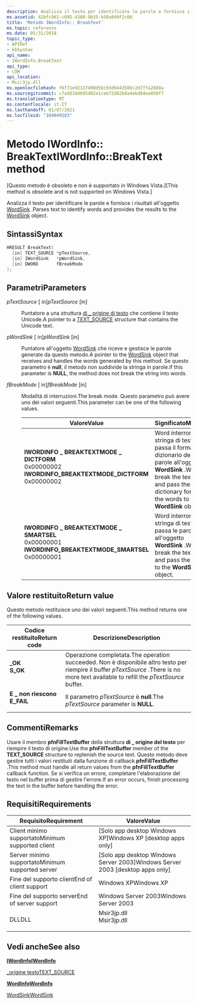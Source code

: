 ```yaml
---
description: Analizza il testo per identificare le parole e fornisce i risultati all'oggetto WordSink.
ms.assetid: 42bfc961-c095-4380-9b55-b58a0d9f2c00
title: 'Metodo IWordInfo:: BreakText'
ms.topic: reference
ms.date: 05/31/2018
topic_type:
- APIRef
- kbSyntax
api_name:
- IWordInfo.BreakText
api_type:
- COM
api_location:
- Msir3jp.dll
ms.openlocfilehash: f6f71e92137490d56c93d9443506c2d7ffa2688a
ms.sourcegitcommit: c7add10d695482e1ceb72d62b8a4ebd84ea050f7
ms.translationtype: MT
ms.contentlocale: it-IT
ms.lasthandoff: 01/07/2021
ms.locfileid: "104049103"
---
```

# <a name="iwordinfobreaktext-method"></a><span data-ttu-id="ce3c0-103">Metodo IWordInfo:: BreakText</span><span class="sxs-lookup"><span data-stu-id="ce3c0-103">IWordInfo::BreakText method</span></span>

<span data-ttu-id="ce3c0-104">\[Questo metodo è obsoleto e non è supportato in Windows Vista.\]</span><span class="sxs-lookup"><span data-stu-id="ce3c0-104">\[This method is obsolete and is not supported on Windows Vista.\]</span></span>

<span data-ttu-id="ce3c0-105">Analizza il testo per identificare le parole e fornisce i risultati all'oggetto [WordSink](/previous-versions//ms691570(v=vs.85)) .</span><span class="sxs-lookup"><span data-stu-id="ce3c0-105">Parses text to identify words and provides the results to the [WordSink](/previous-versions//ms691570(v=vs.85)) object.</span></span>

## <a name="syntax"></a><span data-ttu-id="ce3c0-106">Sintassi</span><span class="sxs-lookup"><span data-stu-id="ce3c0-106">Syntax</span></span>


```C++
HRESULT BreakText(
  [in] TEXT_SOURCE *pTextSource,
  [in] IWordSink   *pWordSink,
  [in] DWORD       fBreakMode
);
```



## <a name="parameters"></a><span data-ttu-id="ce3c0-107">Parametri</span><span class="sxs-lookup"><span data-stu-id="ce3c0-107">Parameters</span></span>

<dl> <dt>

<span data-ttu-id="ce3c0-108">*pTextSource* \[ in\]</span><span class="sxs-lookup"><span data-stu-id="ce3c0-108">*pTextSource* \[in\]</span></span>
</dt> <dd>

<span data-ttu-id="ce3c0-109">Puntatore a una struttura [di \_ origine di testo](/previous-versions//ms690919(v=vs.85)) che contiene il testo Unicode.</span><span class="sxs-lookup"><span data-stu-id="ce3c0-109">A pointer to a [TEXT\_SOURCE](/previous-versions//ms690919(v=vs.85)) structure that contains the Unicode text.</span></span>

</dd> <dt>

<span data-ttu-id="ce3c0-110">*pWordSink* \[ in\]</span><span class="sxs-lookup"><span data-stu-id="ce3c0-110">*pWordSink* \[in\]</span></span>
</dt> <dd>

<span data-ttu-id="ce3c0-111">Puntatore all'oggetto [WordSink](/previous-versions//ms691570(v=vs.85)) che riceve e gestisce le parole generate da questo metodo.</span><span class="sxs-lookup"><span data-stu-id="ce3c0-111">A pointer to the [WordSink](/previous-versions//ms691570(v=vs.85)) object that receives and handles the words generated by this method.</span></span> <span data-ttu-id="ce3c0-112">Se questo parametro è **null**, il metodo non suddivide la stringa in parole.</span><span class="sxs-lookup"><span data-stu-id="ce3c0-112">If this parameter is **NULL**, the method does not break the string into words.</span></span>

</dd> <dt>

<span data-ttu-id="ce3c0-113">*fBreakMode* \[ in\]</span><span class="sxs-lookup"><span data-stu-id="ce3c0-113">*fBreakMode* \[in\]</span></span>
</dt> <dd>

<span data-ttu-id="ce3c0-114">Modalità di interruzioni.</span><span class="sxs-lookup"><span data-stu-id="ce3c0-114">The break mode.</span></span> <span data-ttu-id="ce3c0-115">Questo parametro può avere uno dei valori seguenti.</span><span class="sxs-lookup"><span data-stu-id="ce3c0-115">This parameter can be one of the following values.</span></span>



| <span data-ttu-id="ce3c0-116">Valore</span><span class="sxs-lookup"><span data-stu-id="ce3c0-116">Value</span></span>                                                                                                                                                                                                                                                                                   | <span data-ttu-id="ce3c0-117">Significato</span><span class="sxs-lookup"><span data-stu-id="ce3c0-117">Meaning</span></span>                                                                                                     |
|-----------------------------------------------------------------------------------------------------------------------------------------------------------------------------------------------------------------------------------------------------------------------------------------|-------------------------------------------------------------------------------------------------------------|
| <span id="IWORDINFO_BREAKTEXTMODE_DICTFORM"></span><span id="iwordinfo_breaktextmode_dictform"></span><dl> <span data-ttu-id="ce3c0-118"><dt>**IWORDINFO \_ BREAKTEXTMODE \_ DICTFORM**</dt> <dt>0x00000002</dt></span><span class="sxs-lookup"><span data-stu-id="ce3c0-118"><dt>**IWORDINFO\_BREAKTEXTMODE\_DICTFORM**</dt> <dt>0x00000002</dt></span></span> </dl> | <span data-ttu-id="ce3c0-119">Word interrompe la stringa di testo e passa il formato del dizionario delle parole all'oggetto **WordSink** .</span><span class="sxs-lookup"><span data-stu-id="ce3c0-119">Word break the text string and pass the dictionary form of the words to the **WordSink** object.</span></span><br/> |
| <span id="IWORDINFO_BREAKTEXTMODE_SMARTSEL"></span><span id="iwordinfo_breaktextmode_smartsel"></span><dl> <span data-ttu-id="ce3c0-120"><dt>**IWORDINFO \_ BREAKTEXTMODE \_ SMARTSEL**</dt> <dt>0x00000001</dt></span><span class="sxs-lookup"><span data-stu-id="ce3c0-120"><dt>**IWORDINFO\_BREAKTEXTMODE\_SMARTSEL**</dt> <dt>0x00000001</dt></span></span> </dl> | <span data-ttu-id="ce3c0-121">Word interrompe la stringa di testo e passa le parole all'oggetto **WordSink** .</span><span class="sxs-lookup"><span data-stu-id="ce3c0-121">Word break the text string and pass the words to the **WordSink** object.</span></span><br/>                        |



 

</dd> </dl>

## <a name="return-value"></a><span data-ttu-id="ce3c0-122">Valore restituito</span><span class="sxs-lookup"><span data-stu-id="ce3c0-122">Return value</span></span>

<span data-ttu-id="ce3c0-123">Questo metodo restituisce uno dei valori seguenti.</span><span class="sxs-lookup"><span data-stu-id="ce3c0-123">This method returns one of the following values.</span></span>



| <span data-ttu-id="ce3c0-124">Codice restituito</span><span class="sxs-lookup"><span data-stu-id="ce3c0-124">Return code</span></span>                                                                            | <span data-ttu-id="ce3c0-125">Descrizione</span><span class="sxs-lookup"><span data-stu-id="ce3c0-125">Description</span></span>                                                                                             |
|----------------------------------------------------------------------------------------|---------------------------------------------------------------------------------------------------------|
| <dl> <span data-ttu-id="ce3c0-126"><dt>**\_OK**</dt></span><span class="sxs-lookup"><span data-stu-id="ce3c0-126"><dt>**S\_OK**</dt></span></span> </dl>   | <span data-ttu-id="ce3c0-127">Operazione completata.</span><span class="sxs-lookup"><span data-stu-id="ce3c0-127">The operation succeeded.</span></span> <span data-ttu-id="ce3c0-128">Non è disponibile altro testo per riempire il buffer *pTextSource* .</span><span class="sxs-lookup"><span data-stu-id="ce3c0-128">There is no more text available to refill the *pTextSource* buffer.</span></span><br/> |
| <dl> <span data-ttu-id="ce3c0-129"><dt>**E \_ non riescono**</dt></span><span class="sxs-lookup"><span data-stu-id="ce3c0-129"><dt>**E\_FAIL**</dt></span></span> </dl> | <span data-ttu-id="ce3c0-130">Il parametro *pTextSource* è **null**.</span><span class="sxs-lookup"><span data-stu-id="ce3c0-130">The *pTextSource* parameter is **NULL**.</span></span><br/>                                                     |



 

## <a name="remarks"></a><span data-ttu-id="ce3c0-131">Commenti</span><span class="sxs-lookup"><span data-stu-id="ce3c0-131">Remarks</span></span>

<span data-ttu-id="ce3c0-132">Usare il membro **pfnFillTextBuffer** della struttura **di \_ origine del testo** per riempire il testo di origine.</span><span class="sxs-lookup"><span data-stu-id="ce3c0-132">Use the **pfnFillTextBuffer** member of the **TEXT\_SOURCE** structure to replenish the source text.</span></span> <span data-ttu-id="ce3c0-133">Questo metodo deve gestire tutti i valori restituiti dalla funzione di callback **pfnFillTextBuffer** .</span><span class="sxs-lookup"><span data-stu-id="ce3c0-133">This method must handle all return values from the **pfnFillTextBuffer** callback function.</span></span> <span data-ttu-id="ce3c0-134">Se si verifica un errore, completare l'elaborazione del testo nel buffer prima di gestire l'errore.</span><span class="sxs-lookup"><span data-stu-id="ce3c0-134">If an error occurs, finish processing the text in the buffer before handling the error.</span></span>

## <a name="requirements"></a><span data-ttu-id="ce3c0-135">Requisiti</span><span class="sxs-lookup"><span data-stu-id="ce3c0-135">Requirements</span></span>



| <span data-ttu-id="ce3c0-136">Requisito</span><span class="sxs-lookup"><span data-stu-id="ce3c0-136">Requirement</span></span> | <span data-ttu-id="ce3c0-137">Valore</span><span class="sxs-lookup"><span data-stu-id="ce3c0-137">Value</span></span> |
|-------------------------------------|----------------------------------------------------------------------------------------|
| <span data-ttu-id="ce3c0-138">Client minimo supportato</span><span class="sxs-lookup"><span data-stu-id="ce3c0-138">Minimum supported client</span></span><br/> | <span data-ttu-id="ce3c0-139">\[Solo app desktop Windows XP\]</span><span class="sxs-lookup"><span data-stu-id="ce3c0-139">Windows XP \[desktop apps only\]</span></span><br/>                                            |
| <span data-ttu-id="ce3c0-140">Server minimo supportato</span><span class="sxs-lookup"><span data-stu-id="ce3c0-140">Minimum supported server</span></span><br/> | <span data-ttu-id="ce3c0-141">\[Solo app desktop Windows Server 2003\]</span><span class="sxs-lookup"><span data-stu-id="ce3c0-141">Windows Server 2003 \[desktop apps only\]</span></span><br/>                                   |
| <span data-ttu-id="ce3c0-142">Fine del supporto client</span><span class="sxs-lookup"><span data-stu-id="ce3c0-142">End of client support</span></span><br/>    | <span data-ttu-id="ce3c0-143">Windows XP</span><span class="sxs-lookup"><span data-stu-id="ce3c0-143">Windows XP</span></span><br/>                                                                  |
| <span data-ttu-id="ce3c0-144">Fine del supporto server</span><span class="sxs-lookup"><span data-stu-id="ce3c0-144">End of server support</span></span><br/>    | <span data-ttu-id="ce3c0-145">Windows Server 2003</span><span class="sxs-lookup"><span data-stu-id="ce3c0-145">Windows Server 2003</span></span><br/>                                                         |
| <span data-ttu-id="ce3c0-146">DLL</span><span class="sxs-lookup"><span data-stu-id="ce3c0-146">DLL</span></span><br/>                      | <dl> <span data-ttu-id="ce3c0-147"><dt>Msir3jp.dll</dt></span><span class="sxs-lookup"><span data-stu-id="ce3c0-147"><dt>Msir3jp.dll</dt></span></span> </dl> |



## <a name="see-also"></a><span data-ttu-id="ce3c0-148">Vedi anche</span><span class="sxs-lookup"><span data-stu-id="ce3c0-148">See also</span></span>

<dl> <dt>

[<span data-ttu-id="ce3c0-149">**IWordInfo**</span><span class="sxs-lookup"><span data-stu-id="ce3c0-149">**IWordInfo**</span></span>](iwordinfo.md)
</dt> <dt>

<span data-ttu-id="ce3c0-150">[\_origine testo](/previous-versions//ms690919(v=vs.85))</span><span class="sxs-lookup"><span data-stu-id="ce3c0-150">[TEXT\_SOURCE](/previous-versions//ms690919(v=vs.85))</span></span>
</dt> <dt>

[<span data-ttu-id="ce3c0-151">**WordInfo**</span><span class="sxs-lookup"><span data-stu-id="ce3c0-151">**WordInfo**</span></span>](wordinfo-coclass.md)
</dt> <dt>

<span data-ttu-id="ce3c0-152">[WordSink](/previous-versions//ms691570(v=vs.85))</span><span class="sxs-lookup"><span data-stu-id="ce3c0-152">[WordSink](/previous-versions//ms691570(v=vs.85))</span></span>
</dt> </dl>

 

 
